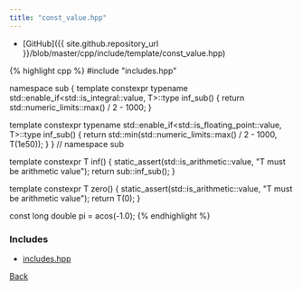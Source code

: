```yaml
---
title: "const_value.hpp"
---
```


- [GitHub]({{ site.github.repository_url }}/blob/master/cpp/include/template/const_value.hpp)

{% highlight cpp %}
#include "includes.hpp"


namespace sub {
template <typename T>
constexpr typename std::enable_if<std::is_integral<T>::value, T>::type
inf_sub() {
  return std::numeric_limits<T>::max() / 2 - 1000;
}

template <typename T>
constexpr typename std::enable_if<std::is_floating_point<T>::value, T>::type
inf_sub() {
  return std::min(std::numeric_limits<T>::max() / 2 - 1000, T(1e50));
}
}  // namespace sub

template <typename T> constexpr T inf() {
  static_assert(std::is_arithmetic<T>::value, "T must be arithmetic value");
  return sub::inf_sub<T>();
}

template <typename T> constexpr T zero() {
  static_assert(std::is_arithmetic<T>::value, "T must be arithmetic value");
  return T(0);
}

const long double pi = acos(-1.0);
{% endhighlight %}

### Includes

- [includes.hpp](includes)

[Back](../..)
